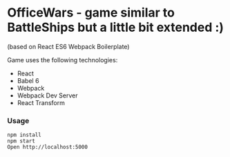# OfficeWars - game similar to BattleShips but a little bit extended :)
(based on React ES6 Webpack Boilerplate)

Game uses the following technologies:
* React
* Babel 6
* Webpack
* Webpack Dev Server
* React Transform

### Usage

```
npm install
npm start
Open http://localhost:5000
```
